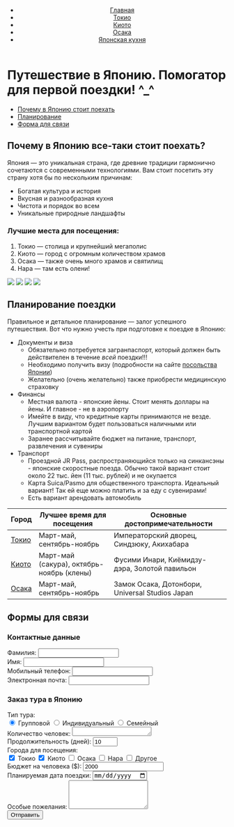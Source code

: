 <!DOCTYPE html>
<html lang="en">
<head>
  <meta charset="UTF-8">
  <meta name="viewport" content="width=device-width, initial-scale=1.0">
  <title>Путешествие в Японию. Помогатор</title>
  <link rel="stylesheet" href="japan.css">
  <link rel="shortcut icon" href="https://avatars.dzeninfra.ru/get-zen_doc/1533968/pub_63d17b120f04216d757674d4_63da3eb6d5d8f730023f150b/scale_1200" type="image/jpg">

   </head>
<body>
 <header>
    <div class="container">
        <nav>
            <ul>
            <li><a href="japantrip.html" class="current">Главная</a></li>
            <li><a href="tokyo.html">Токио</a></li>
            <li><a href="kyoto.html">Киото</a></li>
            <li><a href="osaka.html">Осака</a></li>
            <li><a href="eatsjapan.html">Японская кухня</a></li>
            </nav>
        </div>
    </header>
    <main class="container">
      <h1>Путешествие в Японию. Помогатор для первой поездки! ^_^</h1>        
       <div class="page-nav">
          <ul>
              <li><a href="#section1">Почему в Японию стоит поехать</a></li>
              <li><a href="#section2">Планирование</a></li>
              <li><a href="#section3">Форма для связи</a></li>
          </ul>
      </div>
        <section id="section1">
            <h2>Почему в Японию все-таки стоит поехать?</h2>
            <p>Япония — это уникальная страна, где древние традиции гармонично сочетаются с современными технологиями. Вам стоит посетить эту страну хотя бы по нескольким причинам:</p>        
            <ul>
                <li>Богатая культура и история</li>
                <li>Вкусная и разнообразная кухня</li>
                <li>Чистота и порядок во всем</li>
                <li>Уникальные природные ландшафты</li>
            </ul>
            <h3>Лучшие места для посещения:</h3>
            <ol>
                <li>Токио — столица и крупнейший мегаполис</li>
                <li>Киото — город с огромным количеством храмов</li>
                <li>Осака — также очень много храмов и святилищ</li>
                <li>Нара — там есть олени!</li>
            </ol>
            <img src="C:\Users\пося\Desktop\учеба\html\japan\72a06dc4eed81a9527053e5b4cf1dc6a.jpg" class="thumbnail">
            <img src="C:\Users\пося\Desktop\учеба\html\japan\30919c3005dafcd1fe6f7a5c38b1a7cd.jpg" class="thumbnail">
            <img src="C:\Users\пося\Desktop\учеба\html\japan\b7b737d74b6e6d6758312bf0c1134ac9.jpg" class="thumbnail">
            <img src="C:\Users\пося\Desktop\учеба\html\japan\7fbf30502eff6bbc376f7c0a83cbbf9e.jpg" class="thumbnail">          
        </section>
        <section id="section2">
            <h2>Планирование поездки</h2>           
            <p>Правильное и детальное планирование — залог успешного путешествия. Вот что нужно учесть при подготовке к поездке в Японию:</p>         
          <ul>
                <li>Документы и виза
                    <ul>
                        <li>Обязательно потребуется загранпаспорт, который должен быть действителен в течение <i>всей</i> поездки!!!</li>
                        <li>Необходимо получить визу (подробности на сайте <a href="https://www.ru.emb-japan.go.jp/itpr_ru/visandtourism.html">посольства Японии</a>)</li>
                        <li>Желательно (очень желательно) также приобрести медицинскую страховку</li>
                    </ul>
                </li>
                <li>Финансы
                    <ul>
                        <li>Местная валюта - японские йены. Стоит менять доллары на йены. И главное - не в аэропорту</li>
                        <li>Имейте в виду, что кредитные карты принимаются не везде. Лучшим вариантом будет пользоваться наличными или транспортной картой</li>
                        <li>Заранее рассчитывайте бюджет на питание, транспорт, развлечения и сувениры</li>
                    </ul>
                </li>
                <li>Транспорт
                    <ul>
                        <li>Проездной JR Pass, распространяющийся только на синкансэны - японские скоростные поезда. Обычно такой вариант стоит около 22 тыс. йен (11 тыс. рублей) и не окупается</li>
                        <li>Карта Suica/Pasmo для общественного транспорта. Идеальный вариант! Так ей еще можно платить и за еду с сувенирами!</li>
                        <li>Есть вариант арендовать автомобиль</li>
                    </ul>
                </li>
            </ul>            
            <table class="japan-table">
                <thead>
                    <tr>
                        <th>Город</th>
                        <th>Лучшее время для посещения</th>
                        <th>Основные достопримечательности</th>
                    </tr>
                </thead>
                <tbody>
                    <tr>
                        <td><a href="tokyo.html">Токио</a></td>
                        <td>Март-май, сентябрь-ноябрь</td>
                        <td>Императорский дворец, Синдзюку, Акихабара</td>
                    </tr>
                    <tr>
                        <td><a href="kyoto.html">Киото</a></td>
                        <td>Март-май (сакура), октябрь-ноябрь (клены)</td>
                        <td>Фусими Инари, Киёмидзу-дэра, Золотой павильон</td>
                    </tr>
                    <tr>
                        <td><a href="osaka.html">Осака</a></td>
                        <td>Март-май, сентябрь-ноябрь</td>
                        <td>Замок Осака, Дотонбори, Universal Studios Japan</td>
                    </tr>
                </tbody>
            </table>
        </section>
        <section id="section3">
            <h2>Формы для связи</h2>         
            <div class="form-section">
                <h3>Контактные данные</h3>
                <form action="form.html" method="POST">
                    <input type="hidden" name="form_type" value="contact">                
                    <div class="form-group">
                        <label for="lastname">Фамилия:</label>
                        <input type="text" id="lastname" name="lastname" required>
                    </div>              
                    <div class="form-group">
                        <label for="firstname">Имя:</label>
                        <input type="text" id="firstname" name="firstname" required>
                    </div>                                    
                    <div class="form-group">
                        <label for="phone">Мобильный телефон:</label>
                        <input type="tel" id="phone" name="phone" required>
                    </div>                
                    <div class="form-group">
                        <label for="email">Электронная почта:</label>
                        <input type="email" id="email" name="email" required>
                    </div>           
                <h3>Заказ тура в Японию</h3>
                <form action="form.html" method="POST">
                    <input type="hidden" name="form_type" value="tour_order">
                    <input type="hidden" name="default_value" value="japan_tour">                    
                    <div class="form-group">
                        <label for="tour_type">Тип тура:</label>
                        <div class="radio-group">
                            <label>
                                <input type="radio" name="tour_type" value="group" checked> Групповой
                            </label>
                            <label>
                                <input type="radio" name="tour_type" value="individual"> Индивидуальный
                            </label>
                            <label>
                                <input type="radio" name="tour_type" value="family"> Семейный
                            </label>
                        </div>
                    </div>
                                        <div class="form-group">
                        <label for="special_requests">Количество человек:</label>
                        <textarea id="special_requests" name="special_requests" rows="1"></textarea>
                    </div>
                    <div class="form-group">
                        <label for="duration">Продолжительность (дней):</label>
                        <input type="number" id="duration" name="duration" min="5" max="30" value="10">
                    </div> 
                    <div class="form-group">
                        <label for="cities">Города для посещения:</label>
                        <div class="checkbox-group">
                            <label>
                                <input type="checkbox" name="cities" value="tokyo" checked> Токио
                            </label>
                            <label>
                                <input type="checkbox" name="cities" value="kyoto" checked> Киото
                            </label>
                            <label>
                                <input type="checkbox" name="cities" value="osaka"> Осака
                            </label>
                            <label>
                                <input type="checkbox" name="cities" value="nara"> Нара
                            </label>
                             <label>
                                <input type="checkbox" name="cities" value="other"> Другое
                            </label>
                        </div>
                    </div>     
                    <div class="form-group">
                        <label for="budget">Бюджет на человека ($):</label>
                        <input type="number" id="budget" name="budget" min="1000" step="100" value="2000">
                    </div> 
                    <div class="form-group">
                        <label for="travel_date">Планируемая дата поездки:</label>
                        <input type="date" id="travel_date" name="travel_date" required>
                    </div>   
                    <div class="form-group">
                        <label for="special_requests">Особые пожелания:</label>
                        <textarea id="special_requests" name="special_requests" rows="4"></textarea>
                    </div>                     
                   <button type="submit">Отправить</button>
                </form>
            </div>
        </section>
    </main>

</body>
</html>
